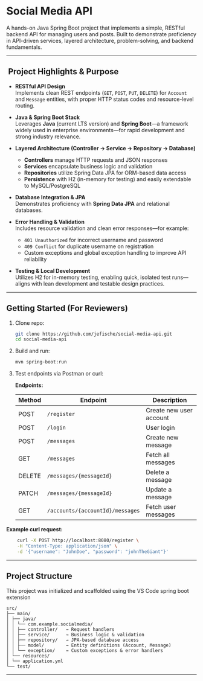 # Social Media API

A hands-on Java Spring Boot project that implements a simple, RESTful backend API for managing users and posts. Built to demonstrate proficiency in API-driven services, layered architecture, problem-solving, and backend fundamentals.

---

## ​ Project Highlights & Purpose

- **RESTful API Design**  
  Implements clean REST endpoints (`GET`, `POST`, `PUT`, `DELETE`) for `Account` and `Message` entities, with proper HTTP status codes and resource-level routing.

- **Java & Spring Boot Stack**  
  Leverages **Java** (current LTS version) and **Spring Boot**—a framework widely used in enterprise environments—for rapid development and strong industry relevance.

- **Layered Architecture (Controller → Service → Repository → Database)**  
  - **Controllers** manage HTTP requests and JSON responses  
  - **Services** encapsulate business logic and validation  
  - **Repositories** utilize Spring Data JPA for ORM-based data access  
  - **Persistence** with H2 (in-memory for testing) and easily extendable to MySQL/PostgreSQL

- **Database Integration & JPA**  
  Demonstrates proficiency with **Spring Data JPA** and relational databases.

- **Error Handling & Validation**  
  Includes resource validation and clean error responses—for example:
  - `401 Unauthorized` for incorrect username and password
  - `409 Conflict` for duplicate username on registration
  - Custom exceptions and global exception handling to improve API reliability

- **Testing & Local Development**  
  Utilizes H2 for in-memory testing, enabling quick, isolated test runs—aligns with lean development and testable design practices.

---

##  Getting Started (For Reviewers)

1. Clone repo:
	```bash
	git clone https://github.com/jefische/social-media-api.git
	cd social-media-api

2. Build and run:
	```bash
	mvn spring-boot:run

3. Test endpoints via Postman or curl:

	**Endpoints:**

	| Method  | Endpoint                            | Description              |
	|---------|-------------------------------------|--------------------------|
	| POST    | `/register`                         | Create new user account  |
	| POST    | `/login`                            | User login               |
	| POST    | `/messages`                         | Create new message       |
	| GET     | `/messages`                         | Fetch all messages       |
	| DELETE  | `/messages/{messageId}`             | Delete a message         |
	| PATCH   | `/messages/{messageId}`             | Update a message         |
	| GET     | `/accounts/{accountId}/messages`    | Fetch user messages      |

**Example curl request:**
```bash
	curl -X POST http://localhost:8080/register \
	-H "Content-Type: application/json" \
	-d '{"username": "JohnDoe", "password": "johnTheGiant"}'
```
---

## Project Structure

This project was initialized and scaffolded using the VS Code spring boot extension
```
src/
├── main/
│ ├── java/
│ │ └── com.example.socialmedia/
│ │ ├── controller/   → Request handlers
│ │ ├── service/      → Business logic & validation
│ │ ├── repository/   → JPA-based database access
│ │ ├── model/        → Entity definitions (Account, Message)
│ │ └── exception/    → Custom exceptions & error handlers
│ └── resources/
│ └── application.yml
└── test/
```
---